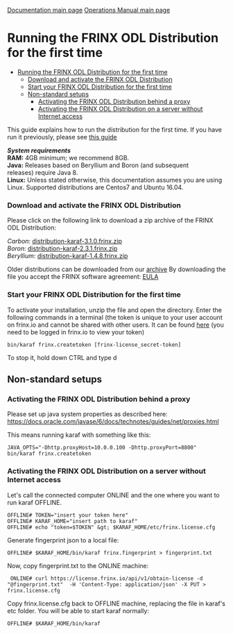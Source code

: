 [Documentation main page](https://frinxio.github.io/Frinx-docs/)
[Operations Manual main page](https://frinxio.github.io/Frinx-docs/FRINX_ODL_Distribution/Boron/operations_manual.html)
# Running the FRINX ODL Distribution for the first time

<!-- TOC START min:1 max:3 link:true update:true -->
- [Running the FRINX ODL Distribution for the first time](#running-the-frinx-odl-distribution-for-the-first-time)
    - [Download and activate the FRINX ODL Distribution](#download-and-activate-the-frinx-odl-distribution)
    - [Start your FRINX ODL Distribution for the first time](#start-your-frinx-odl-distribution-for-the-first-time)
  - [Non-standard setups](#non-standard-setups)
    - [Activating the FRINX ODL Distribution behind a proxy](#activating-the-frinx-odl-distribution-behind-a-proxy)
    - [Activating the FRINX ODL Distribution on a server without Internet access](#activating-the-frinx-odl-distribution-on-a-server-without-internet-access)

<!-- TOC END -->

This guide explains how to run the distribution for the first time. If you have run it previously, please see [this guide](running-frinx-odl-after-activation.md)

***System requirements***  
**RAM:** 4GB minimum; we recommend 8GB.  
**Java:** Releases based on Beryllium and Boron (and subsequent releases) require Java 8.  
**Linux:** Unless stated otherwise, this documentation assumes you are using Linux. Supported distributions are Centos7 and Ubuntu 16.04.  

### Download and activate the FRINX ODL Distribution  

Please click on the following link to download a zip archive of the FRINX ODL Distribution:

*Carbon*: [distribution-karaf-3.1.0.frinx.zip](https://license.frinx.io/download/distribution-karaf-3.1.0.frinx.zip)   
*Boron*: [distribution-karaf-2.3.1.frinx.zip](https://license.frinx.io/download/distribution-karaf-2.3.1.frinx.zip)  
*Beryllium*: [distribution-karaf-1.4.8.frinx.zip](https://license.frinx.io/download/distribution-karaf-1.4.8.frinx.zip)  

Older distributions can be downloaded from our [archive](https://frinx.io/archive)
By downloading the file you accept the FRINX software agreement: [EULA](7793505-v7-Frinx-ODL-Distribution-Software-End-User-License-Agreement.pdf)

### Start your FRINX ODL Distribution for the first time

To activate your installation, unzip the file and open the directory. Enter the following commands in a terminal (the token is unique to your user account on frinx.io and cannot be shared with other users. It can be found [here](https://frinx.io/my-licenses-information) (you need to be logged in frinx.io to view your token)

    bin/karaf frinx.createtoken [frinx-license_secret-token]

To stop it, hold down CTRL and type d

## Non-standard setups

### Activating the FRINX ODL Distribution behind a proxy  
Please set up java system properties as described here: <https://docs.oracle.com/javase/6/docs/technotes/guides/net/proxies.html>

This means running karaf with something like this:

    JAVA_OPTS="-Dhttp.proxyHost=10.0.0.100 -Dhttp.proxyPort=8800" bin/karaf frinx.createtoken


### Activating the FRINX ODL Distribution on a server without Internet access  
Let's call the connected computer ONLINE and the one where you want to run karaf OFFLINE.

    OFFLINE# TOKEN="insert your token here"
    OFFLINE# KARAF_HOME="insert path to karaf"
    OFFLINE# echo "token=$TOKEN" &gt; $KARAF_HOME/etc/frinx.license.cfg


Generate fingerprint json to a local file:

    OFFLINE# $KARAF_HOME/bin/karaf frinx.fingerprint > fingerprint.txt


Now, copy fingerprint.txt to the ONLINE machine:

     ONLINE# curl https://license.frinx.io/api/v1/obtain-license -d "@fingerprint.txt"  -H 'Content-Type: application/json' -X PUT > frinx.license.cfg


Copy frinx.license.cfg back to OFFLINE machine, replacing the file in karaf's etc folder. You will be able to start karaf normally:

    OFFLINE# $KARAF_HOME/bin/karaf
